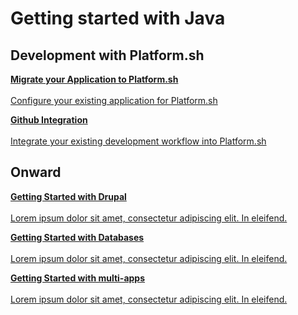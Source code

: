 
# Getting started with Java


## Development with Platform.sh

<html>
<head>
<link rel="stylesheet" href="/styles/styles.css">
</head>
<body>

<a href="/gettingstarted/languages/java/demo/start.html" class="buttongen full"><b>Migrate your Application to Platform.sh</b><br/><br/>Configure your existing application for Platform.sh</a>

<a href="/gettingstarted/languages/java/demo/start.html" class="buttongen full"><b>Github Integration</b><br/><br/>Integrate your existing development workflow into Platform.sh</a>

</body>
</html>

## Onward

<html>
<head>
<link rel="stylesheet" href="/styles/styles.css">
</head>
<body>

<a href="/gettingstarted/languages/java/demo/start.html" class="buttongen full"><b>Getting Started with Drupal</b><br/><br/>Lorem ipsum dolor sit amet, consectetur adipiscing elit. In eleifend.</a>

<a href="/gettingstarted/languages/java/demo/start.html" class="buttongen full"><b>Getting Started with Databases</b><br/><br/>Lorem ipsum dolor sit amet, consectetur adipiscing elit. In eleifend.</a>

<a href="/gettingstarted/languages/java/demo/start.html" class="buttongen full"><b>Getting Started with multi-apps</b><br/><br/>Lorem ipsum dolor sit amet, consectetur adipiscing elit. In eleifend.</a>

</body>
</html>

